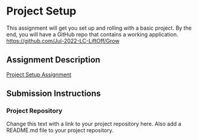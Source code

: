 # Project Setup
This assignment will get you set up and rolling with a basic project. By the end, you will have a GitHub repo that contains a working application.
https://github.com/Jul-2022-LC-LiftOff/Grow 

## Assignment Description
[Project Setup Assignment](https://education.launchcode.org/liftoff/modules/assignments/project-setup)

## Submission Instructions

### Project Repository
Change this text with a link to your project repository here. Also add a README.md file to your project repository.
